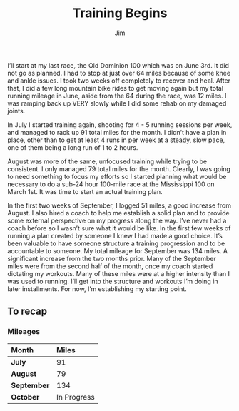 ﻿---
title: Training Begins
author: Jim
pubDate: 2023-10-26
category: Training
description: The starting point of my training to complete 100-miles sub-24 hours
tags:
  - training
  - coach
draft: false
---
I’ll start at my last race, the Old Dominion 100 which was on June 3rd. It did not go as planned. I had to stop at just over 64 miles because of some knee and ankle issues. I took two weeks off completely to recover and heal. After that, I did a few long mountain bike rides to get moving again but my total running mileage in June, aside from the 64 during the race, was 12 miles. I was ramping back up VERY slowly while I did some rehab on my damaged joints.

In July I started training again, shooting for 4 - 5 running sessions per week, and managed to rack up 91 total miles for the month. I didn’t have a plan in place, other than to get at least 4 runs in per week at a steady, slow pace, one of them being a long run of 1 to 2 hours.

August was more of the same, unfocused training while trying to be consistent. I only managed 79 total miles for the month. Clearly, I was going to need something to focus my efforts so I started planning what would be necessary to do a sub-24 hour 100-mile race at the Mississippi 100 on March 1st. It was time to start an actual training plan.

In the first two weeks of September, I logged 51 miles, a good increase from August. I also hired a coach to help me establish a solid plan and to provide some external perspective on my progress along the way. I’ve never had a coach before so I wasn’t sure what it would be like. In the first few weeks of running a plan created by someone I knew I had made a good choice. It’s been valuable to have someone structure a training progression and to be accountable to someone. My total mileage for September was 134 miles. A significant increase from the two months prior. Many of the September miles were from the second half of the month, once my coach started dictating my workouts. Many of these miles were at a higher intensity than I was used to running. I’ll get into the structure and workouts I’m doing in later installments. For now, I’m establishing my starting point.

## To recap

### Mileages

| Month           | Miles |
| :-------------- | :--------- |
| **July**            | 91          |
| **August**          | 79          |
| **September**       | 134         |
| **October**         | In Progress |
